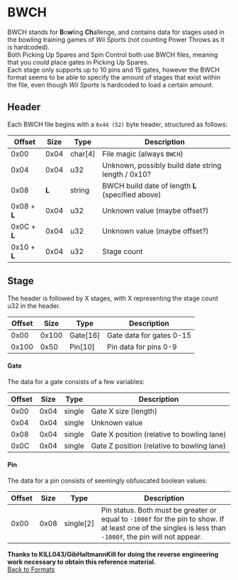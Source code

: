 # BWCH

BWCH stands for **B**o**w**ling **Ch**allenge, and contains data for stages used in the bowling training games of *Wii Sports* (not counting Power Throws as it is hardcoded).   
Both Picking Up Spares and Spin Control both use BWCH files, meaning that you *could* place gates in Picking Up Spares.  
Each stage only supports up to 10 pins and 15 gates, however the BWCH format seems to be able to specify the amount of stages that exist within the file,
even though *Wii Sports* is hardcoded to load a certain amount.  


## Header  
Each BWCH file begins with a `0x44 (52)` byte header, structured as follows:

| **Offset** | **Size** | **Type** | **Description** |
|------------|---------|----------|-----------------|
|0x00|0x04|char[4]|File magic (always `BWCH`)|
|0x04|0x04|u32|Unknown, possibly build date string length / 0x10?|
|0x08|**L**|string|BWCH build date of length **L** (specified above)|
|0x08 + **L**|0x04|u32|Unknown value (maybe offset?)|
|0x0C + **L**|0x04|u32|Unknown value (maybe offset?)|
|0x10 + **L**|0x04|u32|Stage count|
  
  
## Stage  
The header is followed by X stages, with X representing the stage count u32 in the header.

| **Offset** | **Size** | **Type** | **Description** |
|------------|---------|----------|-----------------|
|0x00|0x100|Gate[16]|Gate data for gates 0-15|
|0x100|0x50|Pin[10]|Pin data for pins 0-9|

#### Gate
The data for a gate consists of a few variables:  

| **Offset** | **Size** | **Type** | **Description** |
|------------|----------|----------|-----------------|
|0x00|0x04|single|Gate X size (length)|
|0x04|0x04|single|Unknown value|
|0x08|0x04|single|Gate X position (relative to bowling lane)|
|0x0C|0x04|single|Gate Z position (relative to bowling lane)|  
  
#### Pin
The data for a pin consists of seemingly obfuscated boolean values:  

| **Offset** | **Size** | **Type** | **Description** |
|------------|----------|----------|-----------------|
0x00|0x08|single[2]|Pin status. Both must be greater or equal to `-1000f` for the pin to show. If at least one of the singles is less than `-1000f`, the pin will not appear.|  
  
    
**Thanks to KILL043/GibHaltmannKill for doing the reverse engineering work necessary to obtain this reference material.**  
[Back to Formats](/formats/formats.md)
